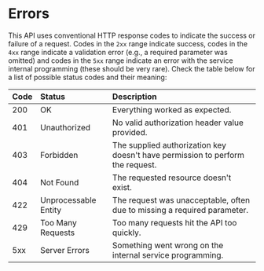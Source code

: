 # Errors

This API uses conventional HTTP response codes to indicate the success or failure of a request. Codes in the `2xx` range indicate success, codes in the `4xx` range indicate a validation error (e.g., a required parameter was omitted) and codes in the `5xx` range indicate an error with the service internal programming (these should be very rare). Check the table below for a list of possible status codes and their meaning:

| Code | Status               | Description                                                                    |
|:-----|:---------------------|:-------------------------------------------------------------------------------|
| 200  | OK                   | Everything worked as expected.                                                 |
| 401  | Unauthorized         | No valid authorization header value provided.                                  |
| 403  | Forbidden            | The supplied authorization key doesn't have permission to perform the request. |
| 404  | Not Found            | The requested resource doesn't exist.                                          |
| 422  | Unprocessable Entity | The request was unacceptable, often due to missing a required parameter.       |
| 429  | Too Many Requests    | Too many requests hit the API too quickly.                                     |
| 5xx  | Server Errors        | Something went wrong on the internal service programming.                      |
